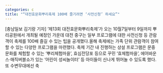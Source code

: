 ```yaml
---
categories: c
title: "“대전효문화뿌리축제 100배 즐기려면 ‘사전신청’ 하세요”"
---
```

[충남일보 김기랑 기자] ‘제13회 대전효문화뿌리축제’가 오는 10월7일부터 9일까지 뿌리공원에서 개최될 예정인 가운데 대전 중구는 일부 프로그램에 대한 사전신청 등 관람객이 축제를 100배 즐길 수 있는 팁을 공개했다.올해 축제에는 가족 단위 관람객이 참여할 수 있는 다양한 프로그램을 마련했다. 축제 기간 내 진행하는 상설 프로그램은 문중 문화를 체험할 수 있는 ‘뿌리체험마을’, 효심전당포 등으로 꾸민 ‘효체험마을’, 에어바운스·매직버블쇼가 있는 ‘어린이 성씨놀이터’ 등 아이들이 신나게 뛰어놀 수 있도록 했다. 또 수변무대에선 축